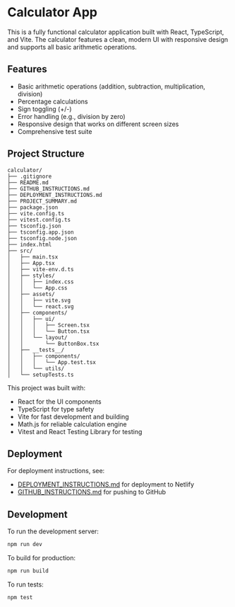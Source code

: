 # Calculator App

This is a fully functional calculator application built with React, TypeScript, and Vite. The calculator features a clean, modern UI with responsive design and supports all basic arithmetic operations.

## Features

- Basic arithmetic operations (addition, subtraction, multiplication, division)
- Percentage calculations
- Sign toggling (+/-)
- Error handling (e.g., division by zero)
- Responsive design that works on different screen sizes
- Comprehensive test suite

## Project Structure

```
calculator/
├── .gitignore
├── README.md
├── GITHUB_INSTRUCTIONS.md
├── DEPLOYMENT_INSTRUCTIONS.md
├── PROJECT_SUMMARY.md
├── package.json
├── vite.config.ts
├── vitest.config.ts
├── tsconfig.json
├── tsconfig.app.json
├── tsconfig.node.json
├── index.html
├── src/
│   ├── main.tsx
│   ├── App.tsx
│   ├── vite-env.d.ts
│   ├── styles/
│   │   ├── index.css
│   │   └── App.css
│   ├── assets/
│   │   ├── vite.svg
│   │   └── react.svg
│   ├── components/
│   │   ├── ui/
│   │   │   ├── Screen.tsx
│   │   │   └── Button.tsx
│   │   └── layout/
│   │       └── ButtonBox.tsx
│   ├── __tests__/
│   │   ├── components/
│   │   │   └── App.test.tsx
│   │   └── utils/
│   └── setupTests.ts
```

This project was built with:
- React for the UI components
- TypeScript for type safety
- Vite for fast development and building
- Math.js for reliable calculation engine
- Vitest and React Testing Library for testing

## Deployment

For deployment instructions, see:
- [DEPLOYMENT_INSTRUCTIONS.md](DEPLOYMENT_INSTRUCTIONS.md) for deployment to Netlify
- [GITHUB_INSTRUCTIONS.md](GITHUB_INSTRUCTIONS.md) for pushing to GitHub

## Development

To run the development server:
```bash
npm run dev
```

To build for production:
```bash
npm run build
```

To run tests:
```bash
npm test
```
